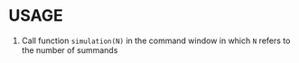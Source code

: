 # USAGE
1. Call function `simulation(N)` in the command window in which `N` refers to the number of summands
